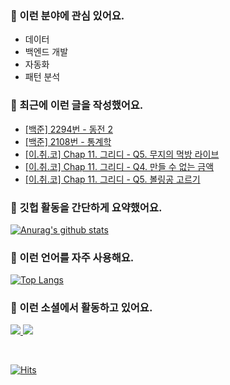### 📡 이런 분야에 관심 있어요.

- 데이터
- 백엔드 개발
- 자동화
- 패턴 분석

### 📝 최근에 이런 글을 작성했어요.

<!-- BLOG-POST-LIST:START -->
- [[백준] 2294번 - 동전 2](https://blex.me/@mildsalmon/%EB%B0%B1%EC%A4%80-2294%EB%B2%88-%EB%8F%99%EC%A0%84-2)
- [[백준] 2108번 - 통계학](https://blex.me/@mildsalmon/%EB%B0%B1%EC%A4%80-2108%EB%B2%88-%ED%86%B5%EA%B3%84%ED%95%99)
- [[이.취.코] Chap 11. 그리디 - Q5. 무지의 먹방 라이브](https://blex.me/@mildsalmon/chap-11-%EA%B7%B8%EB%A6%AC%EB%94%94-q5-%EB%AC%B4%EC%A7%80%EC%9D%98-%EB%A8%B9%EB%B0%A9-%EB%9D%BC%EC%9D%B4%EB%B8%8C)
- [[이.취.코] Chap 11. 그리디 - Q4. 만들 수 없는 금액](https://blex.me/@mildsalmon/%EC%9D%B4%EC%B7%A8%EC%BD%94-chap-11-%EA%B7%B8%EB%A6%AC%EB%94%94-q4-%EB%A7%8C%EB%93%A4-%EC%88%98-%EC%97%86%EB%8A%94-%EA%B8%88%EC%95%A1)
- [[이.취.코] Chap 11. 그리디 - Q5. 볼링공 고르기](https://blex.me/@mildsalmon/chap-11-%EA%B7%B8%EB%A6%AC%EB%94%94-q5-%EB%B3%BC%EB%A7%81%EA%B3%B5-%EA%B3%A0%EB%A5%B4%EA%B8%B0)
<!-- BLOG-POST-LIST:END -->

### 📑 깃헙 활동을 간단하게 요약했어요.

[![Anurag's github stats](https://github-readme-stats.vercel.app/api?username=mildsalmon&count_private=false&show_icons=true)](https://github.com/mildsalmon)

### 🥇 이런 언어를 자주 사용해요.

[![Top Langs](https://github-readme-stats.vercel.app/api/top-langs/?username=mildsalmon&hide=html)](https://github.com/mildsalmon)

### 🔮 이런 소셜에서 활동하고 있어요.

<p>

<a href="https://blex.me/@mildsalmon">
    <img src="http://img.shields.io/badge/BLOG-black?style=flat-square&logo=bloglovin">
</a>

<a href="https://solved.ac/profile/mildsalmon">
    <img src="http://img.shields.io/badge/backjoon-blueviolet?logo=Experts Exchange">
</a>

<p>
<br>

[![Hits](https://hits.seeyoufarm.com/api/count/incr/badge.svg?url=https%3A%2F%2Fgithub.com%2Fmildsalmon)](https://hits.seeyoufarm.com)
